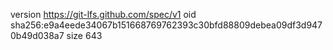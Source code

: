 version https://git-lfs.github.com/spec/v1
oid sha256:e9a4eede34067b151668769762393c30bfd88809debea09df3d9470b49d038a7
size 643
